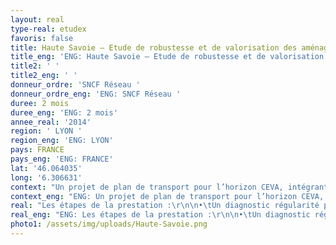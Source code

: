 ```yaml
---
layout: real
type-real: etudex
favoris: false
title: Haute Savoie – Etude de robustesse et de valorisation des aménagements
title_eng: 'ENG: Haute Savoie – Etude de robustesse et de valorisation des aménagements'
title2: ' '
title2_eng: ' '
donneur_ordre: 'SNCF Réseau '
donneur_ordre_eng: 'ENG: SNCF Réseau '
duree: 2 mois
duree_eng: 'ENG: 2 mois'
annee_real: '2014'
region: ' LYON '
region_eng: 'ENG: LYON'
pays: FRANCE
pays_eng: 'ENG: FRANCE'
lat: '46.064035'
long: '6.306631'
context: "Un projet de plan de transport pour l’horizon CEVA, intégrant des améliorations des liaisons longues distances, est à l’étude. L’amélioration de la ponctualité des services est une des priorités de la région.\r\n\n L’objectif de l’étude est donc de proposer des aménagements d’infrastructure pour améliorer la robustesse."
context_eng: "ENG: Un projet de plan de transport pour l’horizon CEVA, intégrant des améliorations des liaisons longues distances, est à l’étude. L’amélioration de la ponctualité des services est une des priorités de la région.\r\n\n L’objectif de l’étude est donc de proposer des aménagements d’infrastructure pour améliorer la robustesse."
real: "Les étapes de la prestation :\r\n\n•\tUn diagnostic régularité permettant d’identifier les points durs du réseau et leurs causes\r\n\n•\tRéalisation de simulations dynamiques afin de montrer les fragilités structurelles du plan de transport\r\n\n•\tProposition d’aménagements"
real_eng: "ENG: Les étapes de la prestation :\r\n\n•\tUn diagnostic régularité permettant d’identifier les points durs du réseau et leurs causes\r\n\n•\tRéalisation de simulations dynamiques afin de montrer les fragilités structurelles du plan de transport\r\n\n•\tProposition d’aménagements"
photo1: /assets/img/uploads/Haute-Savoie.png
---
```


